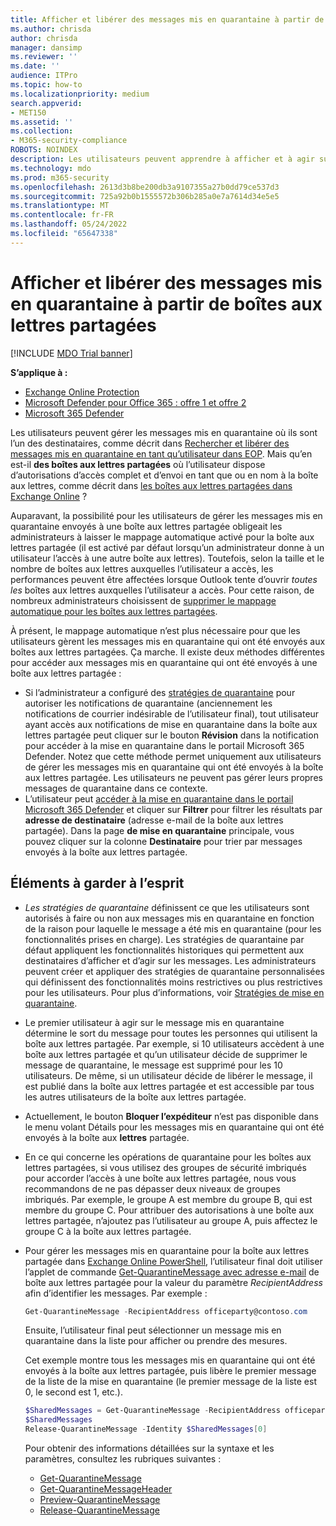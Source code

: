 ```yaml
---
title: Afficher et libérer des messages mis en quarantaine à partir de boîtes aux lettres partagées
ms.author: chrisda
author: chrisda
manager: dansimp
ms.reviewer: ''
ms.date: ''
audience: ITPro
ms.topic: how-to
ms.localizationpriority: medium
search.appverid:
- MET150
ms.assetid: ''
ms.collection:
- M365-security-compliance
ROBOTS: NOINDEX
description: Les utilisateurs peuvent apprendre à afficher et à agir sur les messages mis en quarantaine envoyés aux boîtes aux lettres partagées auxquelles ils disposent d’autorisations.
ms.technology: mdo
ms.prod: m365-security
ms.openlocfilehash: 2613d3b8be200db3a9107355a27b0dd79ce537d3
ms.sourcegitcommit: 725a92b0b1555572b306b285a0e7a7614d34e5e5
ms.translationtype: MT
ms.contentlocale: fr-FR
ms.lasthandoff: 05/24/2022
ms.locfileid: "65647338"
---
```

# <a name="view-and-release-quarantined-messages-from-shared-mailboxes"></a>Afficher et libérer des messages mis en quarantaine à partir de boîtes aux lettres partagées

[!INCLUDE [MDO Trial banner](../includes/mdo-trial-banner.md)]

**S’applique à :**
- [Exchange Online Protection](exchange-online-protection-overview.md)
- [Microsoft Defender pour Office 365 : offre 1 et offre 2](defender-for-office-365.md)
- [Microsoft 365 Defender](../defender/microsoft-365-defender.md)

Les utilisateurs peuvent gérer les messages mis en quarantaine où ils sont l’un des destinataires, comme décrit dans [Rechercher et libérer des messages mis en quarantaine en tant qu’utilisateur dans EOP](find-and-release-quarantined-messages-as-a-user.md). Mais qu’en est-il **des boîtes aux lettres partagées** où l’utilisateur dispose d’autorisations d’accès complet et d’envoi en tant que ou en nom à la boîte aux lettres, comme décrit dans [les boîtes aux lettres partagées dans Exchange Online](/exchange/collaboration-exo/shared-mailboxes) ?

Auparavant, la possibilité pour les utilisateurs de gérer les messages mis en quarantaine envoyés à une boîte aux lettres partagée obligeait les administrateurs à laisser le mappage automatique activé pour la boîte aux lettres partagée (il est activé par défaut lorsqu’un administrateur donne à un utilisateur l’accès à une autre boîte aux lettres). Toutefois, selon la taille et le nombre de boîtes aux lettres auxquelles l’utilisateur a accès, les performances peuvent être affectées lorsque Outlook tente d’ouvrir _toutes les_ boîtes aux lettres auxquelles l’utilisateur a accès. Pour cette raison, de nombreux administrateurs choisissent de [supprimer le mappage automatique pour les boîtes aux lettres partagées](/outlook/troubleshoot/profiles-and-accounts/remove-automapping-for-shared-mailbox).

À présent, le mappage automatique n’est plus nécessaire pour que les utilisateurs gèrent les messages mis en quarantaine qui ont été envoyés aux boîtes aux lettres partagées. Ça marche. Il existe deux méthodes différentes pour accéder aux messages mis en quarantaine qui ont été envoyés à une boîte aux lettres partagée :

- Si l’administrateur a configuré des [stratégies de quarantaine](quarantine-policies.md) pour autoriser les notifications de quarantaine (anciennement les notifications de courrier indésirable de l’utilisateur final), tout utilisateur ayant accès aux notifications de mise en quarantaine dans la boîte aux lettres partagée peut cliquer sur le bouton **Révision** dans la notification pour accéder à la mise en quarantaine dans le portail Microsoft 365 Defender. Notez que cette méthode permet uniquement aux utilisateurs de gérer les messages mis en quarantaine qui ont été envoyés à la boîte aux lettres partagée. Les utilisateurs ne peuvent pas gérer leurs propres messages de quarantaine dans ce contexte.
- L’utilisateur peut [accéder à la mise en quarantaine dans le portail Microsoft 365 Defender](find-and-release-quarantined-messages-as-a-user.md) et cliquer sur **Filtrer** pour filtrer les résultats par **adresse de destinataire** (adresse e-mail de la boîte aux lettres partagée). Dans la page **de mise en quarantaine** principale, vous pouvez cliquer sur la colonne **Destinataire** pour trier par messages envoyés à la boîte aux lettres partagée.

## <a name="things-to-keep-in-mind"></a>Éléments à garder à l’esprit

- _Les stratégies de quarantaine_ définissent ce que les utilisateurs sont autorisés à faire ou non aux messages mis en quarantaine en fonction de la raison pour laquelle le message a été mis en quarantaine (pour les fonctionnalités prises en charge). Les stratégies de quarantaine par défaut appliquent les fonctionnalités historiques qui permettent aux destinataires d’afficher et d’agir sur les messages. Les administrateurs peuvent créer et appliquer des stratégies de quarantaine personnalisées qui définissent des fonctionnalités moins restrictives ou plus restrictives pour les utilisateurs. Pour plus d’informations, voir [Stratégies de mise en quarantaine](quarantine-policies.md).

- Le premier utilisateur à agir sur le message mis en quarantaine détermine le sort du message pour toutes les personnes qui utilisent la boîte aux lettres partagée. Par exemple, si 10 utilisateurs accèdent à une boîte aux lettres partagée et qu’un utilisateur décide de supprimer le message de quarantaine, le message est supprimé pour les 10 utilisateurs. De même, si un utilisateur décide de libérer le message, il est publié dans la boîte aux lettres partagée et est accessible par tous les autres utilisateurs de la boîte aux lettres partagée.

- Actuellement, le bouton **Bloquer l’expéditeur** n’est pas disponible dans le menu volant Détails pour les messages mis en quarantaine qui ont été envoyés à la boîte aux **lettres** partagée.

- En ce qui concerne les opérations de quarantaine pour les boîtes aux lettres partagées, si vous utilisez des groupes de sécurité imbriqués pour accorder l’accès à une boîte aux lettres partagée, nous vous recommandons de ne pas dépasser deux niveaux de groupes imbriqués. Par exemple, le groupe A est membre du groupe B, qui est membre du groupe C. Pour attribuer des autorisations à une boîte aux lettres partagée, n’ajoutez pas l’utilisateur au groupe A, puis affectez le groupe C à la boîte aux lettres partagée.  

- Pour gérer les messages mis en quarantaine pour la boîte aux lettres partagée dans [Exchange Online PowerShell](/powershell/exchange/connect-to-exchange-online-powershell), l’utilisateur final doit utiliser l’applet de commande [Get-QuarantineMessage avec adresse e-mail](/powershell/module/exchange/get-quarantinemessage) de boîte aux lettres partagée pour la valeur du paramètre _RecipientAddress_ afin d’identifier les messages. Par exemple :

  ```powershell
  Get-QuarantineMessage -RecipientAddress officeparty@contoso.com
  ```

  Ensuite, l’utilisateur final peut sélectionner un message mis en quarantaine dans la liste pour afficher ou prendre des mesures.

  Cet exemple montre tous les messages mis en quarantaine qui ont été envoyés à la boîte aux lettres partagée, puis libère le premier message de la liste de la mise en quarantaine (le premier message de la liste est 0, le second est 1, etc.).

  ```powershell
  $SharedMessages = Get-QuarantineMessage -RecipientAddress officeparty@contoso.com | select -ExpandProperty Identity
  $SharedMessages
  Release-QuarantineMessage -Identity $SharedMessages[0]
  ```

  Pour obtenir des informations détaillées sur la syntaxe et les paramètres, consultez les rubriques suivantes :

  - [Get-QuarantineMessage](/powershell/module/exchange/get-quarantinemessage)
  - [Get-QuarantineMessageHeader](/powershell/module/exchange/get-quarantinemessageheader)
  - [Preview-QuarantineMessage](/powershell/module/exchange/preview-quarantinemessage)
  - [Release-QuarantineMessage](/powershell/module/exchange/release-quarantinemessage)
